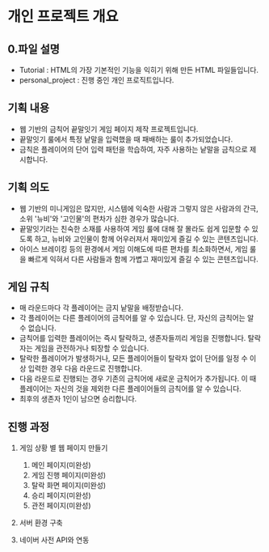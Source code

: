# 개인 프로젝트 개요

## 0.파일 설명

- Tutorial : HTML의 가장 기본적인 기능을 익히기 위해 만든 HTML 파일들입니다.
- personal_project : 진행 중인 개인 프로직트입니다.

## 기획 내용

- 웹 기반의 금칙어 끝말잇기 게임 페이지 제작 프로젝트입니다.
- 끝말잇기 룰에서 특정 낱말을 입력했을 때 패배하는 룰이 추가되었습니다.
- 금칙은 플레이어의 단어 입력 패턴을 학습하여, 자주 사용하는 낱말을 금칙으로 제시합니다.

## 기획 의도

- 웹 기반의 미니게임은 많지만, 시스템에 익숙한 사람과 그렇지 않은 사람과의 간극, 소위 '뉴비'와 '고인물'의 편차가 심한 경우가 많습니다.
- 끝말잇기라는 친숙한 소재를 사용하여 게임 룰에 대해 잘 몰라도 쉽게 입문할 수 있도록 하고, 뉴비와 고인물이 함께 어우러져서 재미있게 즐길 수 있는 콘텐츠입니다.
- 아이스 브레이킹 등의 환경에서 게임 이해도에 따른 편차를 최소화하면서, 게임 룰을 빠르게 익혀서 다른 사람들과 함께 가볍고 재미있게 즐길 수 있는 콘텐츠입니다.

## 게임 규칙

- 매 라운드마다 각 플레이어는 금지 낱말을 배정받습니다. 
- 각 플레이어는 다른 플레이어의 금칙어를 알 수 있습니다. 단, 자신의 금칙어는 알 수 없습니다.
- 금칙어를 입력한 플레이어는 즉시 탈락하고, 생존자들끼리 게임을 진행합니다. 탈락자는 게임을 관전하거나 퇴장할 수 있습니다.
- 탈락한 플레이어가 발생하거나, 모든 플레이어들이 탈락자 없이 단어를 일정 수 이상 입력한 경우 다음 라운드로 진행합니다.
- 다음 라운드로 진행되는 경우 기존의 금칙어에 새로운 금칙어가 추가됩니다. 이 때 플레이어는 자신의 것을 제외한 다른 플레이어들의 금칙어를 알 수 있습니다.
- 최후의 생존자 1인이 남으면 승리합니다.

## 진행 과정

1. 게임 상황 별 웹 페이지 만들기
   1. 메인 페이지(미완성)
   2. 게임 진행 페이지(미완성)
   3. 탈락 화면 페이지(미완성)
   4. 승리 페이지(미완성)
   5. 관전 페이지(미완성)

2. 서버 환경 구축
3. 네이버 사전 API와 연동